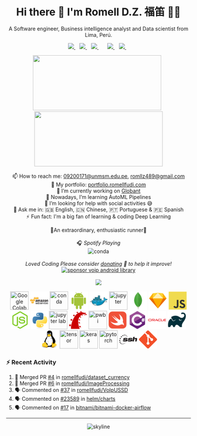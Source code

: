 <h1 align='center'>
  Hi there 👋 I'm Romell D.Z. 福笛 👨‍💻
</h1>

<p align='center'>
  A Software engineer, Business intelligence analyst and Data scientist from Lima, Perú.
</p>

<p align='center'>
  
  <a href="https://www.twitter.com/romellfudi/">
    <img src="https://img.shields.io/badge/twitter-%2300ACEE.svg?&style=for-the-badge&logo=twitter&logoColor=white" />
  </a>&nbsp;&nbsp;
  <a href="https://wa.me/51952645566?text=Hi!%20Romell">
    <img src="https://img.shields.io/badge/WHATSAPP-%2325D366.svg?&style=for-the-badge&logo=whatsapp&logoColor=white" />    
  </a>&nbsp;&nbsp;
  <a href="https://android-arsenal.com/user/romellfudi">
    <img src="https://img.shields.io/badge/ANDROID_ARSENAL-%23333333.svg?&style=for-the-badge&logo=android&logoColor=green" />    
  </a>&nbsp;&nbsp;
<!--   <a href="https://telegram.me/romellfudi/">
    <img src="https://img.shields.io/badge/telegram-%2300ACEE.svg?&style=for-the-badge&logo=telegram&logoColor=white" /> -->
  </a>&nbsp;&nbsp;
  <a href="https://www.linkedin.com/in/romell-dominguez/">
    <img src="https://img.shields.io/badge/linkedin-%230077B5.svg?&style=for-the-badge&logo=linkedin&logoColor=white" />
  </a>&nbsp;&nbsp;
  <a href="https://instagram.com/romellfudi">
    <img src="https://img.shields.io/badge/instagram-%23E4405F.svg?&style=for-the-badge&logo=instagram&logoColor=white" />        
  </a>&nbsp;&nbsp;
  
</p>

<p align='center'>
  <a href="#"><img src="https://github-readme-stats.vercel.app/api?username=romellfudi&show_icons=true&count_private=true&theme=dark" width="350" height="150"></a>&nbsp;&nbsp;
  <a href="#"><img src="https://github-readme-stats.vercel.app/api/top-langs/?username=romellfudi&layout=compact&theme=dark" width="350" height="150"></a>

<p align='center'>
  📫 How to reach me: 
  <a href='mailto:09200171@unmsm.edu.pe'>09200171@unmsm.edu.pe</a>,
<!--   <a href='mailto:romell.dominguez@globant.com'>romell.dominguez@globant.com</a>, -->
<!--   <a href='mailto:rdominguez@boosttag.com'>rdominguez@boosttag.com</a>, -->
  <a href='mailto:romllz489@gmail.com'>romllz489@gmail.com</a><br>
  🍱 My portfolio: <a href='http://portfolio.romellfudi.com/'>portfolio.romellfudi.com</a><br>
  🔭 I’m currently working on <a href='https://www.globant.com/'>Globant</a></br>
  🌱 Nowadays, I’m learning AutoML Pipelines</br>
  🤔 I’m looking for help with social activities 😅</br>
  💬 Ask me in: 🇬🇧 English, 🇨🇳 Chinese, 🇵🇹 Portuguese & 🇵🇪 Spanish</br>
  ⚡ Fun fact: I'm a big fan of learning & coding Deep Learning
</p>  
<p align='center'> 🏃An extraordinary, enthusiastic runner👊 </br></br> 🎧 <i>Spotify Playing</i> </br> <img src="https://spotify-github-profile.vercel.app/api/view.svg?uid=romell.fudi&cover_image=true&theme=novatorem" title="conda"/> </br></br>
<i>Loved Coding Please consider <a href="https://paypal.me/romellfudi/15">donating</a>  💸 to help it improve!</i></br>
<a href="https://www.paypal.me/romellfudi/15"><img src="https://img.shields.io/badge/support-PayPal-blue?logo=PayPal&style=flat-square&label=Donate" alt="sponsor voip android library"/></a> </br></br>
  <a href="#"><img src="https://badges.pufler.dev/visits/romellfudi/romellfudi"></a> 
</p>

<p align="center"><img src="https://avatars0.githubusercontent.com/u/33467679" title="Google Colab" width="50" height="50"/> <img src="https://raw.githubusercontent.com/devicons/devicon/master/icons/amazonwebservices/amazonwebservices-original-wordmark.svg" title="AWS" width="50" height="50"/>  <img src="https://avatars2.githubusercontent.com/u/3571983" title="conda" width="50" height="50"/> <img src="https://raw.githubusercontent.com/devicons/devicon/master/icons/android/android-original.svg" title="android" width="50" height="50"/> <img src="https://raw.githubusercontent.com/devicons/devicon/master/icons/docker/docker-original.svg" title="docker" width="50" height="50"/> <img src="https://avatars1.githubusercontent.com/u/7388996" title="jupyter" width="50" height="50"/> <img src="https://raw.githubusercontent.com/devicons/devicon/master/icons/mongodb/mongodb-original.svg" title="mongodb" width="50" height="50"/> <img src="https://raw.githubusercontent.com/devicons/devicon/master/icons/sketch/sketch-original.svg" title="sketch" width="50" height="50"/> <img src="https://raw.githubusercontent.com/devicons/devicon/master/icons/javascript/javascript-original.svg" title="javascript" width="50" height="50"/> <img src="https://raw.githubusercontent.com/devicons/devicon/master/icons/nodejs/nodejs-original.svg" title="nodejs" width="50" height="50"/> <img src="https://raw.githubusercontent.com/devicons/devicon/master/icons/python/python-original.svg" title="python" width="50" height="50"/><img src="https://avatars1.githubusercontent.com/u/22800682" title="jupyter lab" width="50" height="50"/> <img src="https://raw.githubusercontent.com/devicons/devicon/master/icons/rails/rails-plain.svg" title="rails" width="50" height="50"/> <img src="https://avatars0.githubusercontent.com/u/42988494" title="pwbi" width="50" height="50"/> <img src="https://raw.githubusercontent.com/devicons/devicon/master/icons/swift/swift-original.svg" title="swift" width="50" height="50"/> <img src="https://raw.githubusercontent.com/devicons/devicon/master/icons/csharp/csharp-original.svg" title="C#" width="50" height="50"/> <img src="https://raw.githubusercontent.com/devicons/devicon/master/icons/oracle/oracle-original.svg" title="Oracle" width="50" height="50"/> <img src="https://raw.githubusercontent.com/devicons/devicon/master/icons/gradle/gradle-plain.svg" title="gradle" width="50" height="50"/> <img src="https://raw.githubusercontent.com/devicons/devicon/master/icons/linux/linux-original.svg" title="linux" width="50" height="50"/> <img src="https://avatars1.githubusercontent.com/u/15658638" title="tensor" width="50" height="50"/> <img src="https://avatars0.githubusercontent.com/u/34455048" title="keras" width="50" height="50"/> <img src="https://avatars0.githubusercontent.com/u/21003710" title="pytorch" width="50" height="50"/> <img src="https://raw.githubusercontent.com/devicons/devicon/master/icons/ssh/ssh-original-wordmark.svg" title="ssh" width="50" height="50"/> <img src="https://raw.githubusercontent.com/devicons/devicon/master/icons/git/git-original.svg" title="git" width="50" height="50"/></p>

### :zap: Recent Activity

<!--START_SECTION:activity-->
1. 🎉 Merged PR [#4](https://github.com/romellfudi/dataset_currency/pull/4) in [romellfudi/dataset_currency](https://github.com/romellfudi/dataset_currency)
2. 🎉 Merged PR [#6](https://github.com/romellfudi/ImageProcessing/pull/6) in [romellfudi/ImageProcessing](https://github.com/romellfudi/ImageProcessing)
3. 🗣 Commented on [#37](https://github.com/romellfudi/VoIpUSSD/issues/37) in [romellfudi/VoIpUSSD](https://github.com/romellfudi/VoIpUSSD)
4. 🗣 Commented on [#23589](https://github.com/helm/charts/issues/23589) in [helm/charts](https://github.com/helm/charts)
5. 🗣 Commented on [#17](https://github.com/bitnami/bitnami-docker-airflow/issues/17) in [bitnami/bitnami-docker-airflow](https://github.com/bitnami/bitnami-docker-airflow)
<!--END_SECTION:activity-->
---

<p align="center"> <img src="/charts/skyline.gif" alt="skyline">  </p>
